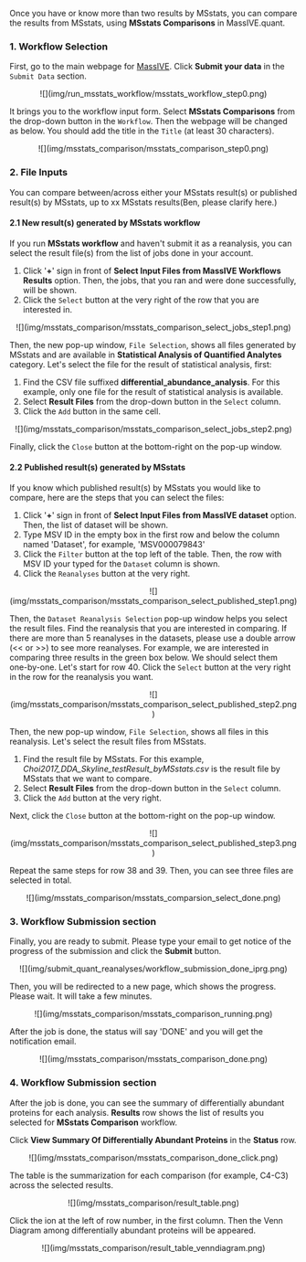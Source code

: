 
Once you have or know more than two results by MSstats, you can compare the results from MSstats, using **MSstats Comparisons** in MassIVE.quant.


### 1. Workflow Selection

First, go to the main webpage for [MassIVE](https://massive.ucsd.edu/ProteoSAFe/static/massive.jsp). Click **Submit your data** in the `Submit Data` section. 

<center>
![](img/run_msstats_workflow/msstats_workflow_step0.png)
</center>

It brings you to the workflow input form. Select **MSstats Comparisons** from the drop-down button in the `Workflow`. Then the webpage will be changed as below. You should add the title in the `Title` (at least 30 characters).

<center>
![](img/msstats_comparison/msstats_comparison_step0.png)
</center>


### 2. File Inputs

You can compare between/across either your MSstats result(s) or published result(s) by MSstats, up to xx MSstats results(Ben, please clarify here.)


#### 2.1 New result(s) generated by MSstats workflow

If you run **MSstats workflow** and haven't submit it as a reanalysis, you can select the result file(s) from the list of jobs done in your account.

1. Click '**+**' sign in front of **Select Input Files from MassIVE Workflows Results** option. Then, the jobs, that you ran and were done successfully, will be shown.
2. Click the `Select` button at the very right of the row that you are interested in.

<center>
![](img/msstats_comparison/msstats_comparison_select_jobs_step1.png)
</center>

Then, the new pop-up window, `File Selection`, shows all files generated by MSstats and are available in **Statistical Analysis of Quantified Analytes** category. Let's select the file for the result of statistical analysis, first:

1. Find the CSV file suffixed **differential_abundance_analysis**. For this example, only one file for the result of statistical analysis is available.
2. Select **Result Files** from the drop-down button in the `Select` column.
3. Click the `Add` button in the same cell.

<center>
![](img/msstats_comparison/msstats_comparison_select_jobs_step2.png)
</center>

Finally, click the `Close` button at the bottom-right on the pop-up window. 


#### 2.2 Published result(s) generated by MSstats

If you know which published result(s) by MSstats you would like to compare, here are the steps that you can select the files:

1. Click '**+**' sign in front of **Select Input Files from MassIVE dataset** option. Then, the list of dataset will be shown.
2. Type MSV ID in the empty box in the first row and below the column named 'Dataset', for example, 'MSV000079843'
3. Click the `Filter` button at the top left of the table. Then, the row with MSV ID your typed for the `Dataset` column is shown. 
4. Click the `Reanalyses` button at the very right.

<center>
![](img/msstats_comparison/msstats_comparison_select_published_step1.png)
</center>

Then, the `Dataset Reanalysis Selection` pop-up window helps you select the result files. Find the reanalysis that you are interested in comparing. If there are more than 5 reanalyses in the datasets, please use a double arrow (<< or >>) to see more reanalyses. For example, we are interested in comparing three results in the green box below. We should select them one-by-one. Let's start for row 40. Click the `Select` button at the very right in the row for the reanalysis you want.

<center>
![](img/msstats_comparison/msstats_comparison_select_published_step2.png)
</center>

Then, the new pop-up window, `File Selection`, shows all files in this reanalysis. Let's select the result files from MSstats.

1. Find the result file by MSstats. For this example, _Choi2017_DDA_Skyline_testResult_byMSstats.csv_ is the result file by MSstats that we want to compare. 
2. Select **Result Files** from the drop-down button in the `Select` column.
3. Click the `Add` button at the very right.

Next, click the `Close` button at the bottom-right on the pop-up window. 

<center>
![](img/msstats_comparison/msstats_comparison_select_published_step3.png)
</center>

Repeat the same steps for row 38 and 39. Then, you can see three files are selected in total.
<center>
![](img/msstats_comparison/msstats_comparsion_select_done.png)
</center>


### 3. Workflow Submission section

Finally, you are ready to submit. Please type your email to get notice of the progress of the submission and click the **Submit** button.

<center>
![](img/submit_quant_reanalyses/workflow_submission_done_iprg.png)
</center>


Then, you will be redirected to a new page, which shows the progress. Please wait. It will take a few minutes. 

<center>
![](img/msstats_comparison/msstats_comparison_running.png)
</center>

After the job is done, the status will say 'DONE' and you will get the notification email.

<center>
![](img/msstats_comparison/msstats_comparison_done.png)
</center>


### 4. Workflow Submission section

After the job is done, you can see the summary of differentially abundant proteins for each analysis.
**Results** row shows the list of results you selected for **MSstats Comparison** workflow.

Click **View Summary Of Differentially Abundant Proteins** in the **Status** row.

<center>
![](img/msstats_comparison/msstats_comparison_done_click.png)
</center>

The table is the summarization for each comparison (for example, C4-C3) across the selected results.

<center>
![](img/msstats_comparison/result_table.png)
</center>

Click the ion at the left of row number, in the first column. Then the Venn Diagram among differentially abundant proteins will be appeared.

<center>
![](img/msstats_comparison/result_table_venndiagram.png)
</center>

